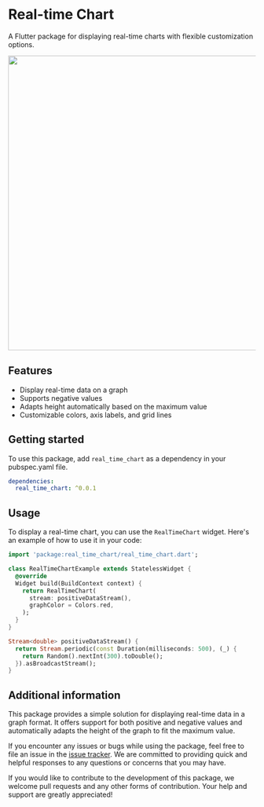 # Real-time Chart

A Flutter package for displaying real-time charts with flexible customization options.


<img src="https://raw.githubusercontent.com/tajaouart/real_time_chart/main/real_time_chart_demo.gif" height="600"/>



## Features
- Display real-time data on a graph
- Supports negative values
- Adapts height automatically based on the maximum value
- Customizable colors, axis labels, and grid lines

## Getting started

To use this package, add `real_time_chart` as a dependency in your pubspec.yaml file.

```yaml
dependencies:
  real_time_chart: ^0.0.1
```

## Usage

To display a real-time chart, you can use the `RealTimeChart` widget. Here's an example of how to use it in your code:

```dart
import 'package:real_time_chart/real_time_chart.dart';

class RealTimeChartExample extends StatelessWidget {
  @override
  Widget build(BuildContext context) {
    return RealTimeChart(
      stream: positiveDataStream(),
      graphColor = Colors.red,
    );
  }
}

Stream<double> positiveDataStream() {
  return Stream.periodic(const Duration(milliseconds: 500), (_) {
    return Random().nextInt(300).toDouble();
  }).asBroadcastStream();
}

```


## Additional information

This package provides a simple solution for displaying real-time data in a graph format. It offers support for both positive and negative values and automatically adapts the height of the graph to fit the maximum value.

If you encounter any issues or bugs while using the package, feel free to file an issue in the [issue tracker](https://github.com/tajaouart/real_time_chart/issues). We are committed to providing quick and helpful responses to any questions or concerns that you may have.

If you would like to contribute to the development of this package, we welcome pull requests and any other forms of contribution. Your help and support are greatly appreciated!



